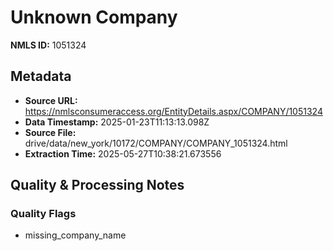 # Unknown Company

**NMLS ID:** 1051324

## Metadata
- **Source URL:** https://nmlsconsumeraccess.org/EntityDetails.aspx/COMPANY/1051324
- **Data Timestamp:** 2025-01-23T11:13:13.098Z
- **Source File:** drive/data/new_york/10172/COMPANY/COMPANY_1051324.html
- **Extraction Time:** 2025-05-27T10:38:21.673556

## Quality & Processing Notes
### Quality Flags
- missing_company_name
